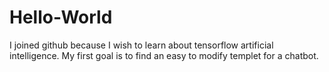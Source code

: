 # Hello-World
I joined github because I wish to learn about tensorflow artificial intelligence. My first goal is to find an easy to modify templet for a chatbot.
